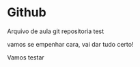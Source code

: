 # Github
Arquivo de aula git repositoria test








vamos se empenhar cara, vai dar tudo certo!





Vamos testar
